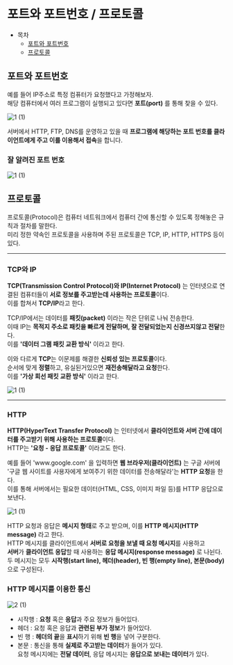 # 포트와 포트번호 / 프로토콜 

* 목차
    * [포트와 포트번호](#포트와-포트번호)
    * [프로토콜](#프로토콜)
    

## 포트와 포트번호

예를 들어 IP주소로 특정 컴퓨터가 요청했다고 가정해보자.  
해당 컴퓨터에서 여러 프로그램이 실행되고 있다면 **포트(port)** 를 통해 찾을 수 있다.  

![1 (1)](https://github.com/Hasegos/Study_CS/assets/93961708/9e3a7e0e-82cd-48e0-bcba-865fc0e2fe9b)  

서버에서 HTTP, FTP, DNS를 운영하고 있을 때 **프로그램에 해당하는 포트 번호를 클라이언트에게 주고 이를 이용해서 접속**을 합니다.  

### 잘 알려진 포트 번호  

![1 (1)](https://github.com/Hasegos/Study_CS/assets/93961708/199afb0f-0c03-4186-8ae5-ad8fa4f290ee)

## 프로토콜

프로토콜(Protocol)은 컴퓨터 네트워크에서 컴퓨터 간에 통신할 수 있도록 정해놓은 규칙과 절차를 말한다.  
미리 정한 약속인 프로토콜을 사용하며 주된 프로토콜은 TCP, IP, HTTP, HTTPS 등이 있다.  

---

### TCP와 IP

**TCP(Transmission Control Protocol)와 IP(Internet Protocol)** 는 인터넷으로 연결된 컴퓨터들이 **서로 정보를 주고받는데 사용하는 프로토콜**이다.  
이를 합쳐서 **TCP/IP**라고 한다.

TCP/IP에서는 데이터를 **패킷(packet)** 이라는 작은 단위로 나눠 전송한다.  
이때 IP는 **목적지 주소로 패킷을 빠르게 전달하며, 잘 전달되었는지 신경쓰지않고 전달**한다.  
이를 **'데이터 그램 패킷 교환 방식'** 이라고 한다.  

이와 다르게 **TCP**는 이문제를 해결한 **신뢰성 있는 프로토콜**이다.  
순서에 맞게 **정렬**하고, 유실된거있으면 **재전송해달라고 요청**한다.  
이를 **'가상 회선 패킷 교환 방식'** 이라고 한다.    

![1 (1)](https://github.com/Hasegos/Study_CS/assets/93961708/efa387a9-0645-4151-bc8a-5fcc84046779)

---

### HTTP

**HTTP(HyperText Transfer Protocol)** 는 인터넷에서 **클라이언트와 서버 간에 데이터를 주고받기 위해 사용하는 프로토콜**이다.  
HTTP는 **'요청 - 응답 프로토콜'** 이라고도 한다. 

예를 들어 'www<hi>.google.com' 을 입력하면 **웹 브라우저(클라이언트)** 는 구글 서버에   
'구글 웹 사이트를 사용자에게 보여주기 위한 데이터를 전송해달라'는 **HTTP 요청**을 한다.  
이를 통해 서버에서는 필요한 데이터(HTML, CSS, 이미지 파일 등)를 HTTP 응답으로 보낸다.  

![1 (1)](https://github.com/Hasegos/Study_CS/assets/93961708/6e9782c4-34ed-418e-ac98-2975576de4bd)

HTTP 요청과 응답은 **메시지 형태**로 주고 받으며, 이를 **HTTP 메시지(HTTP message)** 라고 한다.  
HTTP 메시지를 클라이언트에서 **서버로 요청을 보낼 때 요청 메시지**를 사용하고  
**서버**가 **클라이언트 응답**할 때 사용하는 **응답 메시지(response message)** 로 나뉜다.  
두 메시지는 모두 **시작행(start line), 헤더(header), 빈 행(empty line), 본문(body)** 으로 구성된다.  

### HTTP 메시지를 이용한 통신

![2 (1)](https://github.com/Hasegos/Study_CS/assets/93961708/d569d4ba-bd2e-495a-85a7-6ffad8be7554)

* 시작행 : **요청** 혹은 **응답**과 주요 정보가 들어있다.
* 헤더 : 요청 혹은 응답과 **관련된 부가 정보**가 들어있다.
* 빈 행 : **헤더의 끝**을 **표시**하기 위해 **빈 행**을 넣어 구분한다. 
* 본문 : 통신을 통해 **실제로 주고받는 데이터**가 들어가 있다.  
    요청 메시지에는 **전달 데이터**, 응답 메시지는 **응답으로 보내는 데이터**가 있다.